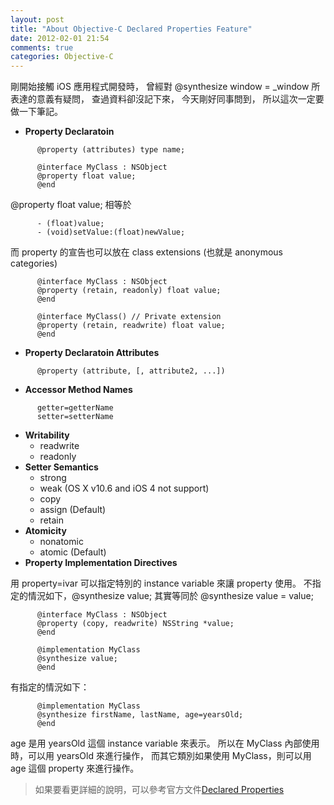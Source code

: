 ```yaml
---
layout: post
title: "About Objective-C Declared Properties Feature"
date: 2012-02-01 21:54
comments: true
categories: Objective-C
---
```

剛開始接觸 iOS 應用程式開發時，
曾經對 @synthesize window = _window 所表達的意義有疑問，
查過資料卻沒記下來，
今天剛好同事問到，
所以這次一定要做一下筆記。

* __Property Declaratoin__
```objc
      @property (attributes) type name;

      @interface MyClass : NSObject
      @property float value;
      @end
```
@property float value; 相等於
```objc
      - (float)value;
      - (void)setValue:(float)newValue;
```
而 property 的宣告也可以放在 class extensions (也就是 anonymous categories)
```objc
      @interface MyClass : NSObject
      @property (retain, readonly) float value;
      @end

      @interface MyClass() // Private extension
      @property (retain, readwrite) float value;
      @end
```
* __Property Declaratoin Attributes__
```objc
      @property (attribute, [, attribute2, ...])
```
* __Accessor Method Names__
```objc
      getter=getterName
      setter=setterName
```
* __Writability__
  * readwrite
  * readonly
* __Setter Semantics__
  * strong
  * weak (OS X v10.6 and iOS 4 not support)
  * copy
  * assign (Default)
  * retain
* __Atomicity__
  * nonatomic
  * atomic (Default)
* __Property Implementation Directives__

用 property=ivar 可以指定特別的 instance variable 來讓 property 使用。
不指定的情況如下，@synthesize value; 其實等同於 @synthesize value = value;
```objc
      @interface MyClass : NSObject
      @property (copy, readwrite) NSString *value;
      @end

      @implementation MyClass
      @synthesize value;
      @end
```
有指定的情況如下：
```objc
      @implementation MyClass
      @synthesize firstName, lastName, age=yearsOld;
      @end
```
age 是用 yearsOld 這個 instance variable 來表示。
所以在 MyClass 內部使用時，可以用 yearsOld 來進行操作，
而其它類別如果使用 MyClass，則可以用 age 這個 property 來進行操作。

>如果要看更詳細的說明，可以參考官方文件[Declared Properties][1]


[1]: http://developer.apple.com/library/mac/#documentation/Cocoa/Conceptual/ObjectiveC/Chapters/ocProperties.html "ocProperties"


